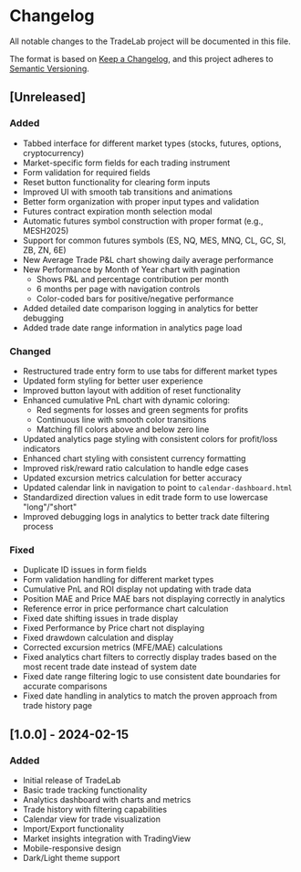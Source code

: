 # Changelog

All notable changes to the TradeLab project will be documented in this file.

The format is based on [Keep a Changelog](https://keepachangelog.com/en/1.0.0/),
and this project adheres to [Semantic Versioning](https://semver.org/spec/v2.0.0.html).

## [Unreleased]

### Added
- Tabbed interface for different market types (stocks, futures, options, cryptocurrency)
- Market-specific form fields for each trading instrument
- Form validation for required fields
- Reset button functionality for clearing form inputs
- Improved UI with smooth tab transitions and animations
- Better form organization with proper input types and validation
- Futures contract expiration month selection modal
- Automatic futures symbol construction with proper format (e.g., MESH2025)
- Support for common futures symbols (ES, NQ, MES, MNQ, CL, GC, SI, ZB, ZN, 6E)
- New Average Trade P&L chart showing daily average performance
- New Performance by Month of Year chart with pagination
  - Shows P&L and percentage contribution per month
  - 6 months per page with navigation controls
  - Color-coded bars for positive/negative performance
- Added detailed date comparison logging in analytics for better debugging
- Added trade date range information in analytics page load

### Changed
- Restructured trade entry form to use tabs for different market types
- Updated form styling for better user experience
- Improved button layout with addition of reset functionality
- Enhanced cumulative PnL chart with dynamic coloring:
  - Red segments for losses and green segments for profits
  - Continuous line with smooth color transitions
  - Matching fill colors above and below zero line
- Updated analytics page styling with consistent colors for profit/loss indicators
- Enhanced chart styling with consistent currency formatting
- Improved risk/reward ratio calculation to handle edge cases
- Updated excursion metrics calculation for better accuracy
- Updated calendar link in navigation to point to `calendar-dashboard.html`
- Standardized direction values in edit trade form to use lowercase "long"/"short"
- Improved debugging logs in analytics to better track date filtering process

### Fixed
- Duplicate ID issues in form fields
- Form validation handling for different market types
- Cumulative PnL and ROI display not updating with trade data
- Position MAE and Price MAE bars not displaying correctly in analytics
- Reference error in price performance chart calculation
- Fixed date shifting issues in trade display
- Fixed Performance by Price chart not displaying
- Fixed drawdown calculation and display
- Corrected excursion metrics (MFE/MAE) calculations
- Fixed analytics chart filters to correctly display trades based on the most recent trade date instead of system date
- Fixed date range filtering logic to use consistent date boundaries for accurate comparisons
- Fixed date handling in analytics to match the proven approach from trade history page

## [1.0.0] - 2024-02-15

### Added
- Initial release of TradeLab
- Basic trade tracking functionality
- Analytics dashboard with charts and metrics
- Trade history with filtering capabilities
- Calendar view for trade visualization
- Import/Export functionality
- Market insights integration with TradingView
- Mobile-responsive design
- Dark/Light theme support
